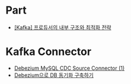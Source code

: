 # Part
- [[Kafka] 프로듀서의 내부 구조와 최적화 전략](https://jinseong-dev.tistory.com/46)

# Kafka Connector
- [Debezium MySQL CDC Source Connector (1)](https://velog.io/@dm911/Debezium-MySQL-CDC-Source-Connector)
- [Debezium으로 DB 동기화 구축하기](https://techblog.uplus.co.kr/debezium%EC%9C%BC%EB%A1%9C-db-synchronization-%EA%B5%AC%EC%B6%95%ED%95%98%EA%B8%B0-1b6fba73010f)
